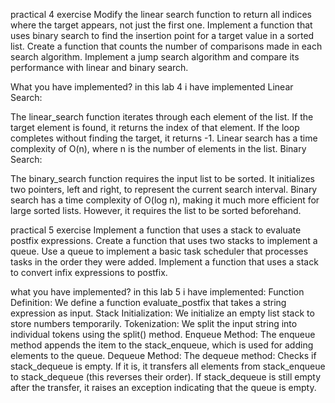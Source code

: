 practical 4
exercise 
Modify the linear search function to return all indices where the target appears, not just the first one.
Implement a function that uses binary search to find the insertion point for a target value in a sorted list.
Create a function that counts the number of comparisons made in each search algorithm.
Implement a jump search algorithm and compare its performance with linear and binary search.

What you have implemented?
in this lab 4 i have implemented Linear Search:

The linear_search function iterates through each element of the list.
If the target element is found, it returns the index of that element.
If the loop completes without finding the target, it returns -1.
Linear search has a time complexity of O(n), where n is the number of elements in the list.
Binary Search:

The binary_search function requires the input list to be sorted.
It initializes two pointers, left and right, to represent the current search interval.
Binary search has a time complexity of O(log n), making it much more efficient for large sorted lists. However, it requires the list to be sorted beforehand.




practical 5
exercise 
Implement a function that uses a stack to evaluate postfix expressions.
Create a function that uses two stacks to implement a queue.
Use a queue to implement a basic task scheduler that processes tasks in the order they were added.
Implement a function that uses a stack to convert infix expressions to postfix.

what you have implemented?
in this lab 5 i have implemented:
Function Definition: We define a function evaluate_postfix that takes a string expression as input.
Stack Initialization: We initialize an empty list stack to store numbers temporarily.
Tokenization: We split the input string into individual tokens using the split() method.
Enqueue Method: The enqueue method appends the item to the stack_enqueue, which is used for adding elements to the queue.
Dequeue Method: The dequeue method:
Checks if stack_dequeue is empty. If it is, it transfers all elements from stack_enqueue to stack_dequeue (this reverses their order).
If stack_dequeue is still empty after the transfer, it raises an exception indicating that the queue is empty.